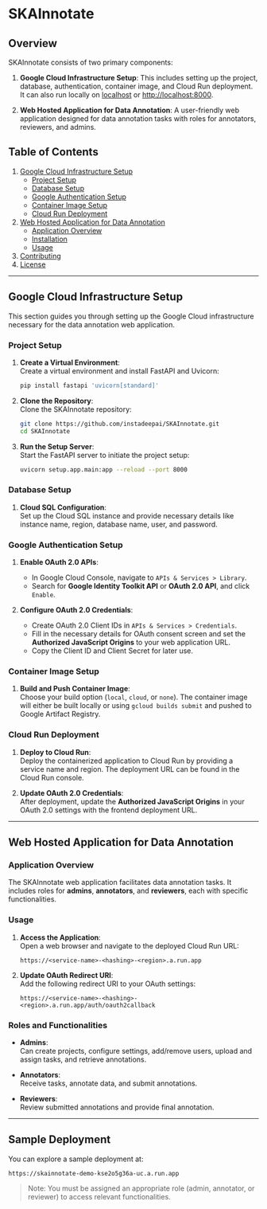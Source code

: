 # SKAInnotate

## Overview

SKAInnotate consists of two primary components:

1. **Google Cloud Infrastructure Setup**: This includes setting up the project, database, authentication, container image, and Cloud Run deployment. It can also run locally on [localhost](http://127.0.0.1:8000) or [http://localhost:8000](http://localhost:8000).
   
2. **Web Hosted Application for Data Annotation**: A user-friendly web application designed for data annotation tasks with roles for annotators, reviewers, and admins.

## Table of Contents

1. [Google Cloud Infrastructure Setup](#google-cloud-infrastructure-setup)
   - [Project Setup](#project-setup)
   - [Database Setup](#database-setup)
   - [Google Authentication Setup](#google-authentication-setup)
   - [Container Image Setup](#container-image-setup)
   - [Cloud Run Deployment](#cloud-run-deployment)
2. [Web Hosted Application for Data Annotation](#web-hosted-application-for-data-annotation)
   - [Application Overview](#application-overview)
   - [Installation](#installation)
   - [Usage](#usage)
3. [Contributing](#contributing)
4. [License](#license)

---

## Google Cloud Infrastructure Setup

This section guides you through setting up the Google Cloud infrastructure necessary for the data annotation web application.

### Project Setup

1. **Create a Virtual Environment**:  
   Create a virtual environment and install FastAPI and Uvicorn:

    ```sh
    pip install fastapi 'uvicorn[standard]'
    ```

2. **Clone the Repository**:  
   Clone the SKAInnotate repository:

    ```sh
    git clone https://github.com/instadeepai/SKAInnotate.git
    cd SKAInnotate
    ```

3. **Run the Setup Server**:  
   Start the FastAPI server to initiate the project setup:

    ```sh
    uvicorn setup.app.main:app --reload --port 8000
    ```

### Database Setup

1. **Cloud SQL Configuration**:  
   Set up the Cloud SQL instance and provide necessary details like instance name, region, database name, user, and password.

### Google Authentication Setup

1. **Enable OAuth 2.0 APIs**:  
   - In Google Cloud Console, navigate to `APIs & Services > Library`.
   - Search for **Google Identity Toolkit API** or **OAuth 2.0 API**, and click `Enable`.

2. **Configure OAuth 2.0 Credentials**:
   - Create OAuth 2.0 Client IDs in `APIs & Services > Credentials`.
   - Fill in the necessary details for OAuth consent screen and set the **Authorized JavaScript Origins** to your web application URL.
   - Copy the Client ID and Client Secret for later use.

### Container Image Setup

1. **Build and Push Container Image**:  
   Choose your build option (`local`, `cloud`, or `none`). The container image will either be built locally or using `gcloud builds submit` and pushed to Google Artifact Registry.

### Cloud Run Deployment

1. **Deploy to Cloud Run**:  
   Deploy the containerized application to Cloud Run by providing a service name and region. The deployment URL can be found in the Cloud Run console.

2. **Update OAuth 2.0 Credentials**:  
   After deployment, update the **Authorized JavaScript Origins** in your OAuth 2.0 settings with the frontend deployment URL.

---

## Web Hosted Application for Data Annotation

### Application Overview

The SKAInnotate web application facilitates data annotation tasks. It includes roles for **admins**, **annotators**, and **reviewers**, each with specific functionalities.

### Usage

1. **Access the Application**:  
   Open a web browser and navigate to the deployed Cloud Run URL:

   ```plaintext
   https://<service-name>-<hashing>-<region>.a.run.app
   ```

2. **Update OAuth Redirect URI**:  
   Add the following redirect URI to your OAuth settings:

   ```plaintext
   https://<service-name>-<hashing>-<region>.a.run.app/auth/oauth2callback
   ```

### Roles and Functionalities

- **Admins**:  
  Can create projects, configure settings, add/remove users, upload and assign tasks, and retrieve annotations.

- **Annotators**:  
  Receive tasks, annotate data, and submit annotations.

- **Reviewers**:  
  Review submitted annotations and provide final annotation.

---

## Sample Deployment

You can explore a sample deployment at:

```plaintext
https://skainnotate-demo-kse2o5g36a-uc.a.run.app
```

> Note: You must be assigned an appropriate role (admin, annotator, or reviewer) to access relevant functionalities.